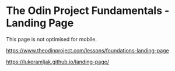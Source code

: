 # The Odin Project Fundamentals - Landing Page

This page is not optimised for mobile.

https://www.theodinproject.com/lessons/foundations-landing-page

https://lukeramljak.github.io/landing-page/
